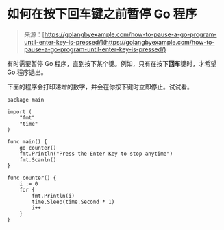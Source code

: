 <!--yml

类别：未分类

日期：2024-10-13 06:05:28

-->

# 如何在按下回车键之前暂停 Go 程序

> 来源：[https://golangbyexample.com/how-to-pause-a-go-program-until-enter-key-is-pressed/](https://golangbyexample.com/how-to-pause-a-go-program-until-enter-key-is-pressed/)

有时需要暂停 Go 程序，直到按下某个键。例如，只有在按下**回车**键时，才希望 Go 程序退出。

下面的程序会打印递增的数字，并会在你按下键时立即停止。试试看。

```
package main

import (
    "fmt"
    "time"
)

func main() {
    go counter()
    fmt.Println("Press the Enter Key to stop anytime")
    fmt.Scanln()
}

func counter() {
    i := 0
    for {
        fmt.Println(i)
        time.Sleep(time.Second * 1)
        i++
    }
}
```
